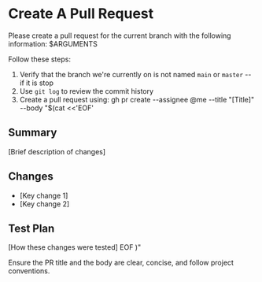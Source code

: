 # Create A Pull Request

Please create a pull request for the current branch with the following information: $ARGUMENTS

Follow these steps:

1. Verify that the branch we're currently on is not named `main` or `master` -- if it is stop
2. Use `git log` to review the commit history
3. Create a pull request using:
  gh pr create --assignee @me --title "[Title]" --body "$(cat <<'EOF'
  ## Summary
  [Brief description of changes]

  ## Changes
  - [Key change 1]
  - [Key change 2]

  ## Test Plan
  [How these changes were tested]
  EOF
  )"

 Ensure the PR title and the body are clear, concise, and follow project conventions. 
